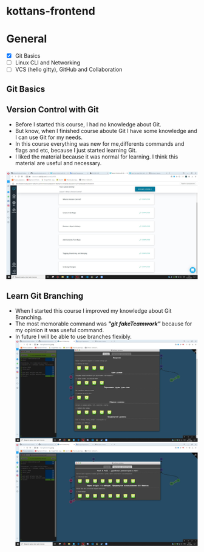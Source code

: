 # kottans-frontend
# General
-  [x] Git Basics
-  [ ] Linux CLI and Networking
-  [ ] VCS (hello gitty), GitHub and Collaboration

## Git Basics 

## Version Control with Git 

- Before I started this course, I had no knowledge about Git. 
- But know, when I finished course aboute Git 
  I have some knowledge and I can use Git for my needs.
- In this course everything was new for me,differents commands and flags and etc, because I just started learning Git. 
- I liked the material because it was normal for learning. I think this material are useful and necessary.

![screenshot of the course"git_course_udacity"](git_basics/git_course_udacity.JPG)

## Learn Git Branching 

- When I started this course I improved my knowledge about Git Branching.
- The most memorable command was ___"git fakeTeamwork"___ because for my opinion it was useful command.
- In future I will be able to use branches flexibly.
![screenshot of the course"learninggitbranching"](git_basics/learninggitbranching.JPG)
![screenshot of the course"learninggitbranching2"](git_basics/learninggitbranching2.JPG)
